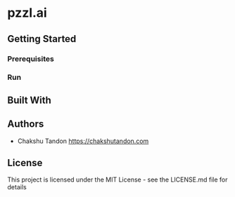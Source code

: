 # pzzl.ai

## Getting Started

### Prerequisites

### Run

## Built With

## Authors

* Chakshu Tandon <https://chakshutandon.com>

## License

This project is licensed under the MIT License - see the LICENSE.md file for details